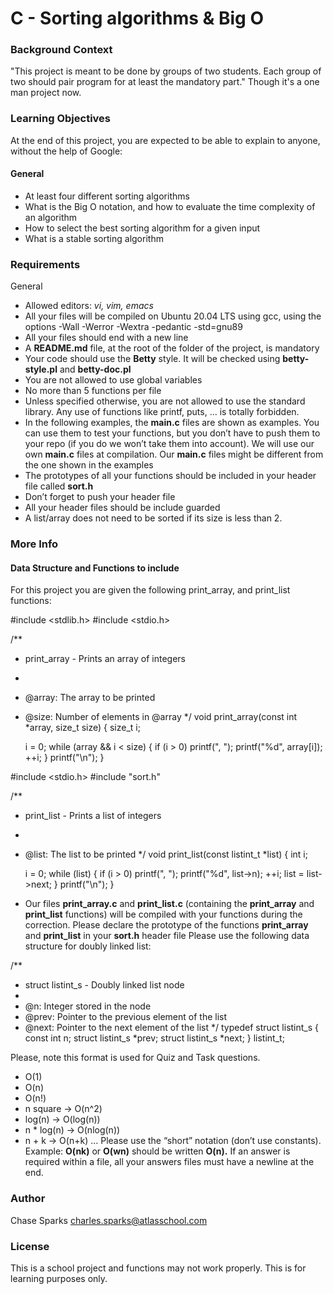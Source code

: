# C - Sorting algorithms & Big O

### Background Context
"This project is meant to be done by groups of two students. Each group of two should pair program for at least the mandatory part." Though it's a one man project now.

### Learning Objectives
At the end of this project, you are expected to be able to explain to anyone, without the help of Google:

#### General
- At least four different sorting algorithms
- What is the Big O notation, and how to evaluate the time complexity of an algorithm
- How to select the best sorting algorithm for a given input
- What is a stable sorting algorithm

### Requirements
General
- Allowed editors: *vi, vim, emacs*
- All your files will be compiled on Ubuntu 20.04 LTS using gcc, using the options -Wall -Werror -Wextra -pedantic -std=gnu89
- All your files should end with a new line
- A **README.md** file, at the root of the folder of the project, is mandatory
- Your code should use the **Betty** style. It will be checked using **betty-style.pl** and **betty-doc.pl**
- You are not allowed to use global variables
- No more than 5 functions per file
- Unless specified otherwise, you are not allowed to use the standard library. Any use of functions like printf, puts, … is totally forbidden.
- In the following examples, the **main.c** files are shown as examples. You can use them to test your functions, but you don’t have to push them to your repo (if you do we won’t take them into account). We will use our own **main.c** files at compilation. Our **main.c** files might be different from the one shown in the examples
- The prototypes of all your functions should be included in your header file called **sort.h**
- Don’t forget to push your header file
- All your header files should be include guarded
- A list/array does not need to be sorted if its size is less than 2.

### More Info
#### Data Structure and Functions to include
For this project you are given the following print_array, and print_list functions:


#include <stdlib.h>
#include <stdio.h>

/**
 * print_array - Prints an array of integers
 *
 * @array: The array to be printed
 * @size: Number of elements in @array
 */
void print_array(const int *array, size_t size)
{
    size_t i;

    i = 0;
    while (array && i < size)
    {
        if (i > 0)
            printf(", ");
        printf("%d", array[i]);
        ++i;
    }
    printf("\n");
}

#include <stdio.h>
#include "sort.h"

/**
 * print_list - Prints a list of integers
 *
 * @list: The list to be printed
 */
void print_list(const listint_t *list)
{
    int i;

    i = 0;
    while (list)
    {
        if (i > 0)
            printf(", ");
        printf("%d", list->n);
        ++i;
        list = list->next;
    }
    printf("\n");
}

- Our files **print_array.c** and **print_list.c** (containing the **print_array** and **print_list** functions) will be compiled with your functions during the correction.
Please declare the prototype of the functions **print_array** and **print_list** in your **sort.h** header file
Please use the following data structure for doubly linked list:

/**
 * struct listint_s - Doubly linked list node
 *
 * @n: Integer stored in the node
 * @prev: Pointer to the previous element of the list
 * @next: Pointer to the next element of the list
 */
typedef struct listint_s
{
    const int n;
    struct listint_s *prev;
    struct listint_s *next;
} listint_t;

Please, note this format is used for Quiz and Task questions.

- O(1)
- O(n)
- O(n!)
- n square -> O(n^2)
- log(n) -> O(log(n))
- n * log(n) -> O(nlog(n))
- n + k -> O(n+k)
…
Please use the “short” notation (don’t use constants). Example: **O(nk)** or **O(wn)** should be written **O(n).** If an answer is required within a file, all your answers files must have a newline at the end.

### Author
Chase Sparks <charles.sparks@atlasschool.com>

### License
This is a school project and functions may not work properly. This is for learning purposes only.